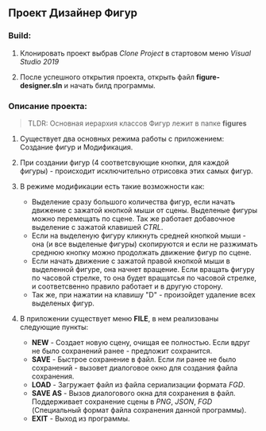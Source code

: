 ## Проект Дизайнер Фигур

### Build:

1. Клонировать проект выбрав _Clone Project_ в стартовом меню _Visual Studio 2019_

2. После успешного открытия проекта, открыть файл __figure-designer.sln__ и начать билд программы.

### Описание проекта:

> TLDR: Основная иерархия классов Фигур лежит в папке **figures**

1. Существует два основных режима работы с приложением:    Создание фигур и Модификация.

2. При создании фигур (4 соответсвующие кнопки, для каждой фигуры) - происходит исключительно отрисовка этих самых фигур.

3. В режиме модификации есть такие возможности как:
    
    * Выделение сразу большого количества фигур, если начать движение с зажатой кнопкой мыши от сцены. Выделеные фигуры можно перемещать по сцене. Так же работает добавочное выделение с зажатой клавишей _CTRL_.
    * Если на выделеную фигуру кликнуть средней кнопкой мыши - она (и все выделеные фигуры) скопируются и если не разжимать среднюю кнопку можно продолжать движение фигур по сцене.
    * Если начать движение с зажатой правой кнопкой мыши в выделенной фигуре, она начнет вращение. Если вращать фигуру по часовой стрелке, то она будет вращатсья по часовой стрелке, и соответсвенно правило работает и в другую сторону.
    * Так же, при нажатии на клавишу "D" - произойдет удаление всех выделеных фигур.

4. В приложении существует меню __FILE__, в нем реализованы следующие пункты:
    
    *   **NEW** - Создает новую сцену, очищая ее полностью. Если вдруг не было сохранений ранее - предложит сохранится.
    *   **SAVE** - Быстрое сохранение в файл. Если ли ранее не было сохранений - вызовет диалоговое окно для создания файла сохранения.
    *   **LOAD** - Загружает файл из файла сериализации формата _FGD_. 
    *   **SAVE AS** - Вызов диалогового окна для сохранения в файл. Поддерживает сохранение сцены в _PNG_, _JSON_, _FGD_ (Специальный формат файла сохранения данной программы).
    *   **EXIT** - Выход из программы.
